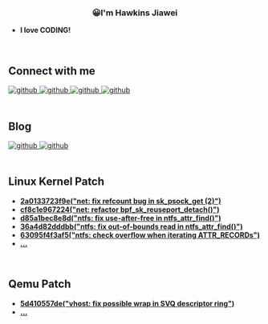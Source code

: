 ### <div align="center">😀I'm Hawkins Jiawei</div>  
  

- **I love CODING!**  

<br/>  


## Connect with me

<div align="left">
<a href="https://github.com/jiaweihawk" target="_blank">
<img src=https://img.shields.io/badge/github-jiaweihawk-%2324292e.svg?&style=for-the-badge&logo=github&logoColor=white alt=github style="margin-bottom: 5px;" />
</a>
<a href="https://gitee.com/jiaweihawk" target="_blank">
<img src=https://img.shields.io/badge/gitee-jiaweihawk-%2324292e.svg?&style=for-the-badge&logo=github&logoColor=white alt=github style="margin-bottom: 5px;" />
</a>
<a href="mailto:18801353760@163.com" target="_blank">
<img src=https://img.shields.io/badge/email-163-D14836?style=for-the-badge&logo=gmail&logoColor=white alt=github style="margin-bottom: 5px;" />
</a>
<a href="mailto:yin31149@gmail.com" target="_blank">
<img src=https://img.shields.io/badge/email-gmail-D14836?style=for-the-badge&logo=gmail&logoColor=white alt=github style="margin-bottom: 5px;" />
</a>
</div>  
  

<br/>  

## Blog

<div align="left">
<a href="https://jiaweihawk.github.io/" target="_blank">
<img src=https://img.shields.io/badge/github.io-jiaweihawk-%237159c1?style=for-the-badge&logo=ghost alt=github style="margin-bottom: 5px;" />
</a>
  
<a href="https://jiaweihawk.gitee.io/" target="_blank">
<img src=https://img.shields.io/badge/gitee.io-jiaweihawk-%237159c1?style=for-the-badge&logo=ghost alt=github style="margin-bottom: 5px;" />
</a>
</div>  
  

<br/>  

## Linux Kernel Patch  

- [**2a0133723f9e("net: fix refcount bug in sk_psock_get (2)")**](https://git.kernel.org/pub/scm/linux/kernel/git/torvalds/linux.git/commit/?id=2a0133723f9ebeb751cfce19f74ec07e108bef1f)
- [**cf8c1e967224("net: refactor bpf_sk_reuseport_detach()")**](https://git.kernel.org/pub/scm/linux/kernel/git/torvalds/linux.git/commit/?id=cf8c1e967224c931119d3447f2213d1f645a1a2a)
- [**d85a1bec8e8d("ntfs: fix use-after-free in ntfs_attr_find()")**](https://git.kernel.org/pub/scm/linux/kernel/git/torvalds/linux.git/commit/?id=d85a1bec8e8d552ab13163ca1874dcd82f3d1550)
- [**36a4d82dddbb("ntfs: fix out-of-bounds read in ntfs_attr_find()")**](https://git.kernel.org/pub/scm/linux/kernel/git/torvalds/linux.git/commit/?id=36a4d82dddbbd421d2b8e79e1cab68c8126d5075)
- [**63095f4f3af5("ntfs: check overflow when iterating ATTR_RECORDs")**](https://git.kernel.org/pub/scm/linux/kernel/git/torvalds/linux.git/commit/?id=63095f4f3af59322bea984a6ae44337439348fe0)
- [**...**](https://git.kernel.org/pub/scm/linux/kernel/git/torvalds/linux.git/log/?qt=grep&q=hawkins+jiawei)
<br />

## Qemu Patch

- [**5d410557de("vhost: fix possible wrap in SVQ descriptor ring")**](https://gitlab.com/qemu-project/qemu/-/commit/5d410557dea452f6231a7c66155e29a37e168528)
- [**...**](https://gitlab.com/qemu-project/qemu/-/commits/master?search=Hawkins+Jiawei)
<br />

